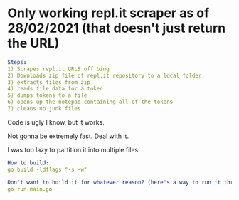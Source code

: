 # Only working repl.it scraper as of 28/02/2021 (that doesn't just return the URL)

```YAML
Steps:
1) Scrapes repl.it URLS off bing
2) Downloads zip file of repl.it repository to a local folder
3) extracts files from zip
4) reads file data for a token
5) dumps tokens to a file
6) opens up the notepad containing all of the tokens
7) cleans up junk files
```

Code is ugly I know, but it works.

Not gonna be extremely fast. Deal with it.

I was too lazy to partition it into multiple files.


```YAML
How to build:
go build -ldflags "-s -w"

Don't want to build it for whatever reason? (here's a way to run it through source):
go run main.go
```
